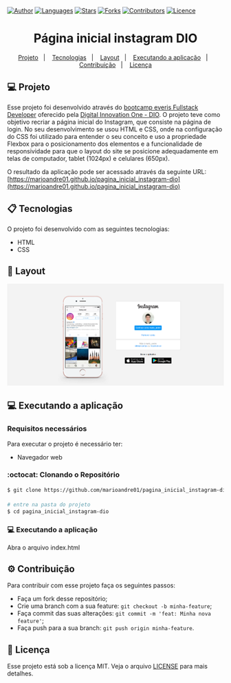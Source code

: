 [![Author](https://img.shields.io/badge/author-marioandre01-3771a1?style=flat-square)](https://github.com/marioandre01)
[![Languages](https://img.shields.io/github/languages/count/marioandre01/pagina_inicial_instagram-dio?color=%233771a1&style=flat-square)](#)
[![Stars](https://img.shields.io/github/stars/marioandre01/pagina_inicial_instagram-dio?color=3771a1&style=flat-square)](https://github.com/marioandre01/pagina_inicial_instagram-dio/stargazers)
[![Forks](https://img.shields.io/github/forks/marioandre01/pagina_inicial_instagram-dio?color=%233771a1&style=flat-square)](https://github.com/marioandre01/pagina_inicial_instagram-dio/network/members)
[![Contributors](https://img.shields.io/github/contributors/marioandre01/pagina_inicial_instagram-dio?color=3771a1&style=flat-square)](https://github.com/marioandre01/pagina_inicial_instagram-dio/graphs/contributors)
[![Licence](https://img.shields.io/github/license/marioandre01/pagina_inicial_instagram-dio?color=%233771a1&style=flat-square)](https://github.com/marioandre01/pagina_inicial_instagram-dio/blob/master/LICENCE.md)


<h1 align="center">
    Página inicial instagram DIO
</h1>

<p align="center"> 
  <a href="#-projeto">Projeto</a>&nbsp;&nbsp;&nbsp;|&nbsp;&nbsp;&nbsp;
  <a href="#-tecnologias">Tecnologias</a>&nbsp;&nbsp;&nbsp;|&nbsp;&nbsp;&nbsp;
  <a href="#-layout">Layout</a>&nbsp;&nbsp;&nbsp;|&nbsp;&nbsp;&nbsp;
  <a href="#-executando-a-aplicação">Executando a aplicação</a>&nbsp;&nbsp;&nbsp;|&nbsp;&nbsp;&nbsp;
  <a href="#gear-contribuição">Contribuição</a>&nbsp;&nbsp;&nbsp;|&nbsp;&nbsp;&nbsp;
  <a href="#memo-licença">Licença</a>
</p>

## 💻 Projeto

Esse projeto foi desenvolvido através do [bootcamp everis Fullstack Developer](https://web.digitalinnovation.one/track/everis-fullstack-developer) oferecido pela [Digital Innovation One - DIO](https://digitalinnovation.one/). O projeto teve como objetivo recriar a página inicial do Instagram, que consiste na página de login. No seu desenvolvimento se usou HTML e CSS, onde na configuração do CSS foi utilizado para entender o seu conceito e uso a propriedade Flexbox para o posicionamento dos elementos e a funcionalidade de responsividade para que o layout do site se posicione adequadamente em telas de computador, tablet (1024px) e celulares (650px).

O resultado da aplicação pode ser acessado através da seguinte URL: [https://marioandre01.github.io/pagina_inicial_instagram-dio](https://marioandre01.github.io/pagina_inicial_instagram-dio)

## 📋 Tecnologias

O projeto foi desenvolvido com as seguintes tecnologias:

- HTML
- CSS

## 🎨 Layout

<p align="center">
  <img alt="pagina_inicial_instagram" title="pagina_inicial_instagram" src="img/pagina_inicial_instagram.png" width="800px">
</p>


<!-- ## :bulb: Funcionamento da aplicação !-->


## 💻 Executando a aplicação

### Requisitos necessários

Para executar o projeto é necessário ter:
- Navegador web

### :octocat: Clonando o Repositório

```bash
$ git clone https://github.com/marioandre01/pagina_inicial_instagram-dio.git

# entre na pasta do projeto
$ cd pagina_inicial_instagram-dio
```
### 💻 Executando a aplicação

Abra o arquivo index.html

## :gear: Contribuição

Para contribuir com esse projeto faça os seguintes passos:

- Faça um fork desse repositório;
- Crie uma branch com a sua feature: `git checkout -b minha-feature`;
- Faça commit das suas alterações: `git commit -m 'feat: Minha nova feature'`;
- Faça push para a sua branch: `git push origin minha-feature`.

## :memo: Licença

Esse projeto está sob a licença MIT. Veja o arquivo [LICENSE](./LICENSE.md) para mais detalhes.



